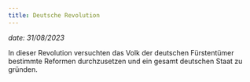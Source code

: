 ```yaml
---
title: Deutsche Revolution
---
```

*date: 31/08/2023*

In dieser Revolution versuchten das Volk der deutschen Fürstentümer bestimmte Reformen durchzusetzen und ein gesamt deutschen Staat zu gründen.  